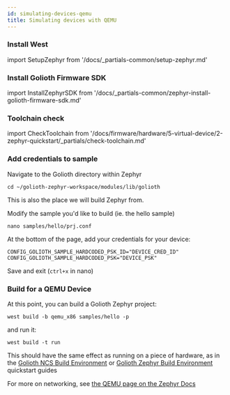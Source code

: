 ```yaml
---
id: simulating-devices-qemu
title: Simulating devices with QEMU
---
```


### Install West

import SetupZephyr from '/docs/_partials-common/setup-zephyr.md'

<SetupZephyr/>

### Install Golioth Firmware SDK

import InstallZephyrSDK from '/docs/_partials-common/zephyr-install-golioth-firmware-sdk.md'

<InstallZephyrSDK/>

### Toolchain check

import CheckToolchain from '/docs/firmware/hardware/5-virtual-device/2-zephyr-quickstart/\_partials/check-toolchain.md'

<CheckToolchain/>

### Add credentials to sample

Navigate to the Golioth directory within Zephyr

```
cd ~/golioth-zephyr-workspace/modules/lib/golioth
```
This is also the place we will build Zephyr from.

Modify the sample you'd like to build (ie. the hello sample)

```
nano samples/hello/prj.conf
```

At the bottom of the page, add your credentials for your device:

```
CONFIG_GOLIOTH_SAMPLE_HARDCODED_PSK_ID="DEVICE_CRED_ID"
CONFIG_GOLIOTH_SAMPLE_HARDCODED_PSK="DEVICE_PSK"
```
Save and exit (`ctrl+x` in nano)

### Build for a QEMU Device

At this point, you can build a Golioth Zephyr project:

```
west build -b qemu_x86 samples/hello -p
```

and run it:

```
west build -t run
```

This should have the same effect as running on a piece of hardware, as in the [Golioth NCS Build Environment](/getting-started/device-examples/compile-example-code/zephyr) or [Golioth Zephyr Build Environment](/getting-started/device-examples/compile-example-code/zephyr-ncs) quickstart guides

For more on networking, see [the QEMU page on the Zephyr Docs](https://docs.zephyrproject.org/latest/guides/networking/qemu_setup.html)
